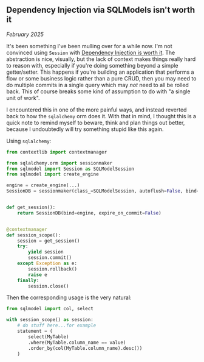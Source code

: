 
## Dependency Injection via SQLModels isn't worth it

_February 2025_

It's been something I've been mulling over for a while now. I'm not convinced using `Session` with [Dependency Injection is worth it](https://sqlmodel.tiangolo.com/tutorial/fastapi/session-with-dependency/?h=depend). The abstraction is nice, visually, but the lack of context makes things really hard to reason with, especially if you're doing something beyond a simple getter/setter. This happens if you're building an application that performs a flow or some business logic rather than a pure CRUD, then you may need to do multiple commits in a single query which may _not_ need to all be rolled back. This of course breaks some kind of assumption to do with "a single unit of work". 

I encountered this in one of the more painful ways, and instead reverted back to how the `sqlalchemy` orm does it. With that in mind, I thought this is a quick note to remind myself to beware, think and plan things out better, because I undoubtedly will try something stupid like this again. 

Using `sqlalchemy`:

```py
from contextlib import contextmanager

from sqlalchemy.orm import sessionmaker
from sqlmodel import Session as SQLModelSession
from sqlmodel import create_engine

engine = create_engine(...)
SessionDB = sessionmaker(class_=SQLModelSession, autoflush=False, bind=engine)


def get_session():
    return SessionDB(bind=engine, expire_on_commit=False)


@contextmanager
def session_scope():
    session = get_session()
    try:
        yield session
        session.commit()
    except Exception as e:
        session.rollback()
        raise e
    finally:
        session.close()
```

Then the corresponding usage is the very natural:

```py
from sqlmodel import col, select

with session_scope() as session:
    # do stuff here...for example
    statement = (
        select(MyTable)
        .where(MyTable.column_name == value)
        .order_by(col(MyTable.column_name).desc())
    )
```

